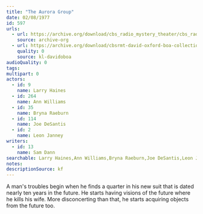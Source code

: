 ```yaml
---
title: "The Aurora Group"
date: 02/08/1977
id: 597
urls: 
  - url: https://archive.org/download/cbs_radio_mystery_theater/cbs_radio_mystery_theater-0551-0600.zip/cbs_radio_mystery_theater-0551-0600%2Fcbsrmt_0597_the_aurora_group.mp3
    source: archive-org
  - url: https://archive.org/download/cbsrmt-david-oxford-boa-collection/CBSRMT-770208-0597-The-Aurora-Group-(128-44)_KIRO-{BoA}.mp3
    quality: 0
    source: kl-davidoboa
audioQuality: 0
tags: 
multipart: 0
actors:  
  - id: 9
    name: Larry Haines  
  - id: 264
    name: Ann Williams  
  - id: 35
    name: Bryna Raeburn  
  - id: 114
    name: Joe DeSantis  
  - id: 2
    name: Leon Janney
writers:  
  - id: 13
    name: Sam Dann
searchable: Larry Haines,Ann Williams,Bryna Raeburn,Joe DeSantis,Leon Janney Sam Dann
notes: 
descriptionSource: kf
---
```

A man's troubles begin when he finds a quarter in his new suit that is dated nearly ten years in the future. He starts having visions of the future where he kills his wife. More disconcerting than that, he starts acquiring objects from the future too.